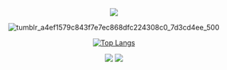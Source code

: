 <div align="center">
  <img src="https://capsule-render.vercel.app/api?type=waving&color=000000&height=150&section=header&text=An%20aspiring%20game%20developer&fontSize=50&fontColor=ffffff" />
  
  ![tumblr_a4ef1579c843f7e7ec868dfc224308c0_7d3cd4ee_500](https://github.com/truemanburbank/truemanburbank/assets/71928366/250a5621-fed4-4f87-83a2-5229d376ccf2)
  
  [![Top Langs](https://github-readme-stats.vercel.app/api/top-langs/?username=truemanburbank&layout=compact&langs_count=3)](https://github.com/anuraghazra/github-readme-stats)

  <img src="https://img.shields.io/badge/C#-512BD4?style=flat-square&logo=C#&logoColor=white"/>

  <img src="https://capsule-render.vercel.app/api?type=waving&color=00000&height=150&section=footer&" />
</div>

